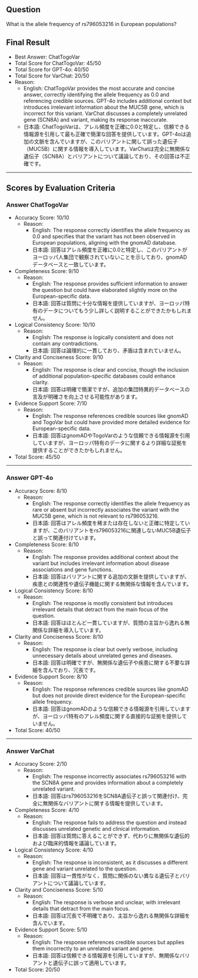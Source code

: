 ## Question

What is the allele frequency of rs796053216 in European populations?

## Final Result

- Best Answer: ChatTogoVar
- Total Score for ChatTogoVar: 45/50
- Total Score for GPT-4o: 40/50
- Total Score for VarChat: 20/50
- Reason:
  - English: ChatTogoVar provides the most accurate and concise answer, correctly identifying the allele frequency as 0.0 and referencing credible sources. GPT-4o includes additional context but introduces irrelevant information about the MUC5B gene, which is incorrect for this variant. VarChat discusses a completely unrelated gene (SCN8A) and variant, making its response inaccurate.
  - 日本語: ChatTogoVarは、アレル頻度を正確に0.0と特定し、信頼できる情報源を引用して最も正確で簡潔な回答を提供しています。GPT-4oは追加の文脈を含んでいますが、このバリアントに関して誤った遺伝子（MUC5B）に関する情報を導入しています。VarChatは完全に無関係な遺伝子（SCN8A）とバリアントについて議論しており、その回答は不正確です。

---

## Scores by Evaluation Criteria

### Answer ChatTogoVar
- Accuracy Score: 10/10
  - Reason: 
    - English: The response correctly identifies the allele frequency as 0.0 and specifies that the variant has not been observed in European populations, aligning with the gnomAD database.
    - 日本語: 回答はアレル頻度を正確に0.0と特定し、このバリアントがヨーロッパ人集団で観察されていないことを示しており、gnomADデータベースと一致しています。
- Completeness Score: 9/10
  - Reason: 
    - English: The response provides sufficient information to answer the question but could have elaborated slightly more on the European-specific data.
    - 日本語: 回答は質問に十分な情報を提供していますが、ヨーロッパ特有のデータについてもう少し詳しく説明することができたかもしれません。
- Logical Consistency Score: 10/10
  - Reason: 
    - English: The response is logically consistent and does not contain any contradictions.
    - 日本語: 回答は論理的に一貫しており、矛盾は含まれていません。
- Clarity and Conciseness Score: 9/10
  - Reason: 
    - English: The response is clear and concise, though the inclusion of additional population-specific databases could enhance clarity.
    - 日本語: 回答は明確で簡潔ですが、追加の集団特異的データベースの言及が明確さを向上させる可能性があります。
- Evidence Support Score: 7/10
  - Reason: 
    - English: The response references credible sources like gnomAD and TogoVar but could have provided more detailed evidence for European-specific data.
    - 日本語: 回答はgnomADやTogoVarのような信頼できる情報源を引用していますが、ヨーロッパ特有のデータに関するより詳細な証拠を提供することができたかもしれません。
- Total Score: 45/50

---

### Answer GPT-4o
- Accuracy Score: 8/10
  - Reason: 
    - English: The response correctly identifies the allele frequency as rare or absent but incorrectly associates the variant with the MUC5B gene, which is not relevant to rs796053216.
    - 日本語: 回答はアレル頻度を稀または存在しないと正確に特定していますが、このバリアントをrs796053216に関連しないMUC5B遺伝子と誤って関連付けています。
- Completeness Score: 8/10
  - Reason: 
    - English: The response provides additional context about the variant but includes irrelevant information about disease associations and gene functions.
    - 日本語: 回答はバリアントに関する追加の文脈を提供していますが、疾患との関連性や遺伝子機能に関する無関係な情報を含んでいます。
- Logical Consistency Score: 8/10
  - Reason: 
    - English: The response is mostly consistent but introduces irrelevant details that detract from the main focus of the question.
    - 日本語: 回答はほとんど一貫していますが、質問の主旨から逸れる無関係な詳細を導入しています。
- Clarity and Conciseness Score: 8/10
  - Reason: 
    - English: The response is clear but overly verbose, including unnecessary details about unrelated genes and diseases.
    - 日本語: 回答は明確ですが、無関係な遺伝子や疾患に関する不要な詳細を含んでおり、冗長です。
- Evidence Support Score: 8/10
  - Reason: 
    - English: The response references credible sources like gnomAD but does not provide direct evidence for the European-specific allele frequency.
    - 日本語: 回答はgnomADのような信頼できる情報源を引用していますが、ヨーロッパ特有のアレル頻度に関する直接的な証拠を提供していません。
- Total Score: 40/50

---

### Answer VarChat
- Accuracy Score: 2/10
  - Reason: 
    - English: The response incorrectly associates rs796053216 with the SCN8A gene and provides information about a completely unrelated variant.
    - 日本語: 回答はrs796053216をSCN8A遺伝子と誤って関連付け、完全に無関係なバリアントに関する情報を提供しています。
- Completeness Score: 4/10
  - Reason: 
    - English: The response fails to address the question and instead discusses unrelated genetic and clinical information.
    - 日本語: 回答は質問に答えることができず、代わりに無関係な遺伝的および臨床的情報を議論しています。
- Logical Consistency Score: 4/10
  - Reason: 
    - English: The response is inconsistent, as it discusses a different gene and variant unrelated to the question.
    - 日本語: 回答は一貫性がなく、質問に関係のない異なる遺伝子とバリアントについて議論しています。
- Clarity and Conciseness Score: 5/10
  - Reason: 
    - English: The response is verbose and unclear, with irrelevant details that detract from the main focus.
    - 日本語: 回答は冗長で不明確であり、主旨から逸れる無関係な詳細を含んでいます。
- Evidence Support Score: 5/10
  - Reason: 
    - English: The response references credible sources but applies them incorrectly to an unrelated variant and gene.
    - 日本語: 回答は信頼できる情報源を引用していますが、無関係なバリアントと遺伝子に誤って適用しています。
- Total Score: 20/50